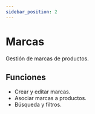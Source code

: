 ```yaml
---
sidebar_position: 2
---
```


# Marcas

Gestión de marcas de productos.

## Funciones

- Crear y editar marcas.
- Asociar marcas a productos.
- Búsqueda y filtros.


